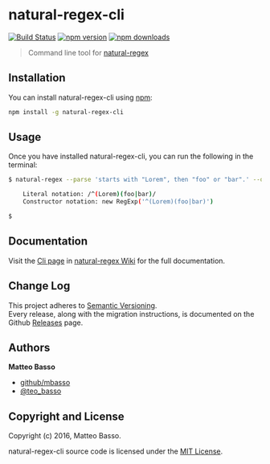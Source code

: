 # natural-regex-cli

[![Build Status](https://travis-ci.org/mbasso/natural-regex-cli.svg?branch=master)](https://travis-ci.org/mbasso/natural-regex-cli)
[![npm version](https://img.shields.io/npm/v/natural-regex-cli.svg)](https://www.npmjs.com/package/natural-regex-cli)
[![npm downloads](https://img.shields.io/npm/dm/natural-regex-cli.svg?maxAge=2592000)](https://www.npmjs.com/package/natural-regex-cli)

> Command line tool for [natural-regex](https://github.com/mbasso/natural-regex)

## Installation

You can install natural-regex-cli using [npm](https://www.npmjs.com/package/natural-regex-cli):

```bash
npm install -g natural-regex-cli
```

## Usage

Once you have installed natural-regex-cli, you can run the following in the terminal:

```bash
$ natural-regex --parse 'starts with "Lorem", then "foo" or "bar".' --object

    Literal notation: /^(Lorem)(foo|bar)/
    Constructor notation: new RegExp('^(Lorem)(foo|bar)')

$
```

## Documentation

Visit the [Cli page](https://github.com/mbasso/natural-regex/wiki/Cli) in [natural-regex Wiki](https://github.com/mbasso/natural-regex/wiki) for the full documentation.

## Change Log

This project adheres to [Semantic Versioning](http://semver.org/).  
Every release, along with the migration instructions, is documented on the Github [Releases](https://github.com/mbasso/natural-regex-cli/releases) page.

## Authors
**Matteo Basso**
- [github/mbasso](https://github.com/mbasso)
- [@teo_basso](https://twitter.com/teo_basso)

## Copyright and License
Copyright (c) 2016, Matteo Basso.

natural-regex-cli source code is licensed under the [MIT License](https://github.com/mbasso/natural-regex-cli/blob/master/LICENSE.md).
